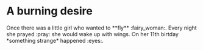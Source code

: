 <h1>A burning desire</h1>
<p>Once there was a little girl who wanted to **fly** :fairy_woman:. Every night she prayed :pray: she would wake up with wings. On her 11th birtday *something strange* happened :eyes:.</p>